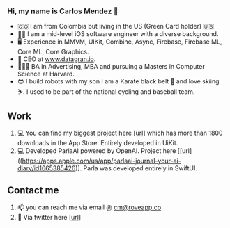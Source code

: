 ### Hi, my name is Carlos Mendez :wave:

- 🇨🇴 I am from Colombia but living in the US (Green Card holder) 🇺🇸
- 🤹🏻 I am a mid-level iOS software engineer with a diverse background. 
- 🖥️ Experience in MMVM, UIKit, Combine, Async, Firebase, Firebase ML, Core ML, Core Graphics.
- 🚀 CEO at www.datagran.io.
- 👨🏼‍🎓 BA in Advertising, MBA and pursuing a Masters in Computer Science at Harvard.
- 😎 I build robots with my son I am a Karate black belt :martial_arts_uniform: and love skiing :skier:. I used to be part of the national cycling and baseball team.

## Work

1. :computer: You can find my biggest project here [[url](https://apps.apple.com/us/app/roveapp/id1549314575)] which has more than 1800 downloads in the App Store. Entirely developed in UiKit.
2. :computer: Developed ParlaAI powered by OpenAI. Project here [[url]((https://apps.apple.com/us/app/parlaai-journal-your-ai-diary/id1665385426)]. Parla was developed entirely in SwiftUI.

## Contact me
1. :mailbox: you can reach me via email @ cm@roveapp.co
2. 🐥 Via twitter here [[url](https://twitter.com/charlesmendez)]

